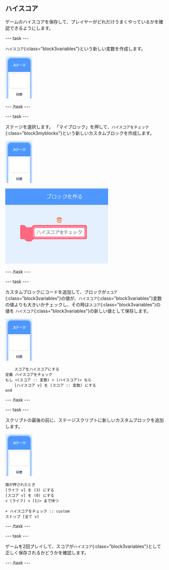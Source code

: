 ## ハイスコア

ゲームのハイスコアを保存して、プレイヤーがどれだけうまくやっているかを確認できるようにします。

--- task ---

`ハイスコア`{:class="block3variables"}という新しい変数を作成します。

![ステージのスプライト](images/stage-sprite.png)

--- /task ---

--- task ---

ステージを選択します。 「マイブロック」を押して、`ハイスコアをチェック`{:class="block3myblocks"}という新しいカスタムブロックを作成します。

![ステージのスプライト](images/stage-sprite.png)

![スクリーンショット](images/dots-custom-1.png)

--- /task ---

--- task ---

カスタムブロックにコードを追加して、ブロックが`スコア`{:class="block3variables"}の値が、`ハイスコア`{:class="block3variables"}変数の値よりも大きいかチェックし、その時は`スコア`{:class="block3variables"}の値を `ハイスコア`{:class="block3variables"}の新しい値として保存します。

![ステージのスプライト](images/stage-sprite.png)

```blocks3
    スコアをハイスコアにする
定義 ハイスコアをチェック
もし <(スコア :: 変数) > (ハイスコア)> なら 
    [ハイスコア v] を (スコア :: 変数) にする
end
```

--- /task ---

--- task ---

スクリプトの最後の前に、ステージスクリプトに新しいカスタムブロックを追加します。

![ステージのスプライト](images/stage-sprite.png)

```blocks3
旗が押されたとき
[ライフ v] を (3) にする
[スコア v] を (0) にする
< (ライフ) < (1)> まで待つ

+ ハイスコアをチェック :: custom
ストップ [全て v]
```

--- /task ---

--- task ---

ゲームを2回プレイして、スコアが`ハイスコア`{:class="block3variables"}として正しく保存されるかどうかを確認します。

--- /task ---